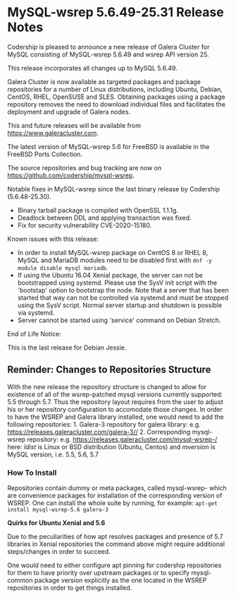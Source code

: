 # MySQL-wsrep 5.6.49-25.31 Release Notes

Codership is pleased to announce a new release of Galera Cluster for MySQL consisting of MySQL-wsrep 5.6.49 and wsrep API version 25.

This release incorporates all changes up to MySQL 5.6.49.

Galera Cluster is now available as targeted packages and package repositories for a number of Linux distributions, including Ubuntu, Debian, CentOS, RHEL, OpenSUSE and SLES. Obtaining packages using a package repository removes the need to download individual files and facilitates the deployment and upgrade of Galera nodes.

This and future releases will be available from https://www.galeracluster.com.

The latest version of MySQL-wsrep 5.6 for FreeBSD is available in the FreeBSD Ports Collection.

The source repositories and bug tracking are now on https://github.com/codership/mysql-wsrep.

Notable fixes in MySQL-wsrep since the last binary release by Codership (5.6.48-25.30).

* Binary tarball package is compiled with OpenSSL 1.1.1g.
* Deadlock between DDL and applying transaction was fixed.
* Fix for security vulnerability CVE-2020-15180.

Known issues with this release:

* In order to install MySQL-wsrep package on CentOS 8 or RHEL 8, MySQL and MariaDB modules need to be disabled first with `dnf -y module disable mysql mariadb`.
* If using the Ubuntu 16.04 Xenial package, the server can not be bootstrapped using systemd. Please use the SysV init script with the 'bootstap' option to bootstrap the node. Note that a server that has been started that way can not be controlled via systemd and must be stopped using the SysV script. Normal server startup and shutdown is possible via systemd.
* Server cannot be started using 'service' command on Debian Stretch.

End of Life Notice:

This is the last release for Debian Jessie.

## Reminder: Changes to Repositories Structure

With the new release the repository structure is changed to allow for existence of all of the wsrep-patched mysql versions currently supported: 5.5 through 5.7. Thus the repository layout requires from the user to adjust his or her repository configuration to accomodate those changes. In order to have the WSREP and Galera library installed, one would need to add the following repositories: 1. Galera-3 repository for galera library: e.g. https://releases.galeracluster.com/galera-3// 2. Corresponding mysql-wsrep repository: e.g. https://releases.galeracluster.com/mysql-wsrep-/ here: _ldist_ is Linux or BSD distribution (Ubuntu, Centos) and _mversion_ is MySQL version, i.e. 5.5, 5.6, 5.7

### How To Install

Repositories contain dummy or meta packages, called mysql-wsrep- which are convenience packages for installation of the corresponding version of WSREP. One can install the whole suite by running, for example: `apt-get install mysql-wsrep-5.6 galera-3`

**Quirks for Ubuntu Xenial and 5.6**

Due to the peculiarities of how apt resolves packages and presence of 5.7 libraries in Xenial repositories the command above might require additional steps/changes in order to succeed.

One would need to either configure apt pinning for codership repositories for them to have priority over upstream packages or to specify mysql-common package version explicitly as the one located in the WSREP repositories in order to get things installed.
